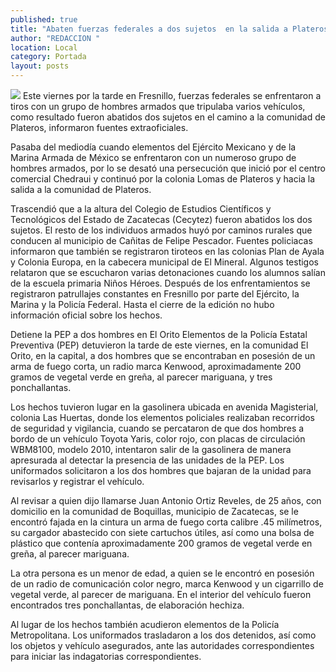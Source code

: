 ```yaml
---
published: true
title: "Abaten fuerzas federales a dos sujetos  en la salida a Plateros, en El Mineral"
author: "REDACCION "
location: Local
category: Portada
layout: posts
---
```


![](http://i.imgur.com/ck2z6Uwm.jpg)
Este viernes por la tarde en Fresnillo, fuerzas federales se enfrentaron a tiros con un grupo de hombres armados que tripulaba varios vehículos, como resultado fueron abatidos dos sujetos en el camino a la comunidad de Plateros, informaron fuentes extraoficiales. 

Pasaba del mediodía cuando elementos del Ejército Mexicano y de la Marina Armada de México se enfrentaron con un numeroso grupo de hombres armados, por lo se desató una persecución que inició por el centro comercial Chedraui y continuó por la colonia Lomas de Plateros y hacia la salida a la comunidad de Plateros.

Trascendió que a la altura del Colegio de Estudios Científicos y Tecnológicos del Estado de Zacatecas (Cecytez) fueron abatidos los dos sujetos. 
El resto de los individuos armados huyó por caminos rurales que conducen al municipio de Cañitas de Felipe Pescador.
Fuentes policiacas informaron que también se registraron tiroteos en las colonias Plan de Ayala y Colonia Europa, en la cabecera municipal de El Mineral. 
Algunos testigos relataron que se escucharon varias detonaciones cuando los alumnos salían de la escuela primaria Niños Héroes. 
Después de los enfrentamientos se registraron patrullajes constantes en Fresnillo por parte del Ejército, la Marina y la Policía Federal. Hasta el cierre de la edición no hubo información oficial sobre los hechos. 

Detiene la PEP a dos hombres en El Orito 
Elementos de la Policía Estatal Preventiva (PEP) detuvieron la tarde de este viernes, en la comunidad El Orito, en la capital, a dos hombres que se encontraban en posesión de un arma de fuego corta, un radio marca Kenwood, aproximadamente 200 gramos de vegetal verde en greña, al parecer mariguana, y tres ponchallantas.

Los hechos tuvieron lugar en la gasolinera ubicada en avenida Magisterial, colonia Las Huertas, donde los elementos policiales realizaban recorridos de seguridad y vigilancia, cuando se percataron de que dos hombres a bordo de un vehículo Toyota Yaris, color rojo, con placas de circulación WBM8100, modelo 2010, intentaron salir de la gasolinera de manera apresurada al detectar la presencia de las unidades de la PEP.
Los uniformados solicitaron a los dos hombres que bajaran de la unidad para revisarlos y registrar el vehículo.

Al revisar a quien dijo llamarse Juan Antonio Ortiz Reveles, de 25 años, con domicilio en la comunidad de Boquillas, municipio de Zacatecas, se le encontró fajada en la cintura un arma de fuego corta calibre .45 milímetros, su cargador abastecido con siete cartuchos útiles, así como una bolsa de plástico que contenía aproximadamente 200 gramos de vegetal verde en greña, al parecer mariguana.

La otra persona es un menor de edad,  a quien se le encontró en posesión de un radio de comunicación color negro, marca Kenwood y un cigarrillo de vegetal verde, al parecer de mariguana.
En el interior del vehículo fueron encontrados tres ponchallantas, de elaboración hechiza.

Al lugar de los hechos también acudieron elementos de la Policía Metropolitana.
Los uniformados trasladaron a los dos detenidos, así como los objetos y vehículo asegurados, ante las autoridades correspondientes para iniciar las indagatorias correspondientes.


